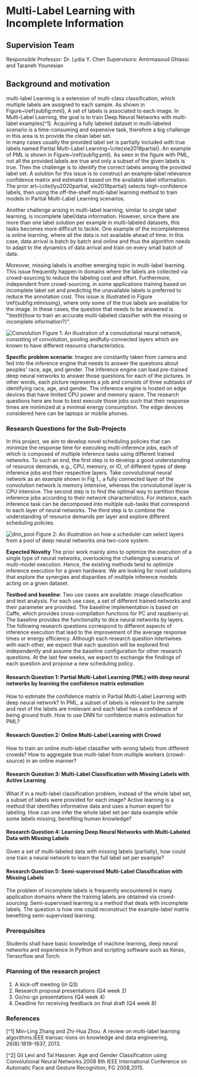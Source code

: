 # Multi-Label Learning with Incomplete Information

## Supervision Team

Responsible Professor: Dr. Lydia Y. Chen
Supervisors: Amirmasoud Ghiassi and Taraneh Younesian

## Background and motivation

multi-label Learning is a extension of multi-class classification, which multiple labels are assigned to each sample. As shown in Figure~\ref{subfig:mml}, A set of labels is associated to each image. In Multi-Label Learning, the goal is to train Deep Neural Networks with multi-label examples[^1]. Acquiring a fully labeled dataset in multi-labeled scenario is a time-consuming and expensive task, therefore a big challenge in this area is to provide the clean label set.  
In many cases usually the provided label set is partially included with true labels named Partial Multi-Label Learning~\cite{xie2018partial}. An example of PML is shown in Figure~\ref{subfig:pml}. As seen in the figure with PML, not all the provided labels are true and only a subset of the given labels is true. Then the challenge is to identify the correct labels among the provided label set. A solution for this issue is to construct an example-label relevance confidence matrix and estimate it based on the available label information. The prior art~\cite{lyu2020partial, xie2018partial} selects high-confidence labels, then using the off-the-shelf multi-label learning method to train models in Partial Multi-Label Learning scenarios.      

Another challenge arising in multi-label learning, similar to single label learning, is incomplete label/data information. However, since there are more than one label solution per example in multi-labeled datasets, this tasks becomes more difficult to tackle. One example of the incompleteness is online learning, where all the data is not available ahead of time. In this case, data arrival is batch by batch and online and thus the algorithm needs to adapt to the dynamics of data arrival and train on every small batch of data.

Moreover, missing labels is another emerging topic in multi-label learning. This issue frequently happen in domains where the labels are collected via crowd-sourcing to reduce the labeling cost and effort. Furthermore, independent from crowd-sourcing, in some applications training based on incomplete label set and predicting the unavailable labels is preferred to reduce the annotation cost. This issue is illustrated in Figure \ref{subfig:mlmissing}, where only some of the true labels are available for the image. In these cases, the question that needs to be answered is "\textit{how to train an accurate multi-labeled classifier with the missing or incomplete information?}".

![Convolution](/home/bacox/Pictures/Convolution.png)
Figure 1: An illustration of a convolutional neural network, consisting of convolution, pooling andfully-connected layers which are known to have different resource characteristics.

**Specific problem scenario**: Images are constantly taken from camera and fed into the inference engine that needs to answer the questions about peoples' race, age, and gender. The inference engine can load pre-trained deep neural networks to answer those questions for each of the pictures. In other words, each picture represents a job and consists of three subtasks of identifying race, age, and gender. The inference engine is hosted on edge devices that have limited CPU power and memory space. The research questions here are how to best execute those jobs such that their response times are minimized at a minimal energy consumption. The edge devices considered here can be laptops or mobile phones. 


### Research Questions for the Sub-Projects

In this project, we aim to develop novel scheduling policies that can minimize the response time for executing multi-inference jobs, each of which is composed of multiple inference tasks using different trained networks. To such an end, the first step is to develop a good understanding of resource demands, e.g., CPU, memory, or IO, of different types of deep inference jobs and their respective layers. Take convolutional neural network as an example shown in Fig 1., a fully connected layer of the convolution network is memory intensive, whereas the convolutional layer is CPU intensive. The second step is to find the optimal way to partition those inference jobs according to their network characteristics. For instance, each inference task can be decomposed into multiple sub-tasks that correspond to each layer of neural networks. The third step is to combine the understanding of resource demands per layer and explore different scheduling policies.

![dnn_pool](/home/bacox/Pictures/dnn_pool_execution.png)
Figure 2: An illustration on how a scheduler can select layers from a pool of deep neural networks ona two-core system.

**Expected Novelty** The prior work mainly aims to optimize the execution of a single type of neural networks, overlooking the challenging scenario of multi-model execution. Hence, the existing methods tend to optimize inference execution for a given  hardware. We are looking for novel solutions that explore the synergies and disparities of multiple inference models acting on a given dataset.

**Testbed and baseline**: Two use cases are available: image classification and text analysis. For each use case, a set of different trained networks and their parameter are provided. The baseline implementation is based on Caffe, which provides cross-compilation functions for PC and raspberry-pi. The baseline provides the functionality to dice neural networks by layers. The following research questions correspond to different aspects of inference execution that lead to the improvement of the average response times or energy efficiency. Although each research question intertwines with each other, we expect that each question will be explored first independently and assume the baseline configuration for other research questions. At the last few weeks, we expect to exchange the findings of each question and propose a new scheduling policy. 

#### Research Question 1: Partial Multi-Label Learning (PML) with deep neural networks by learning the confidence matrix estimation
How to estimate the confidence matrix in Partial Multi-Label Learning with deep neural network? In PML, a subset of labels is relevant to the sample and rest of the labels are irrelevant and each label has a confidence of being ground truth. How to use DNN for confidence matrix estimation for PML?

#### Research Question 2: Online Multi-Label Learning with Crowd
How to train an online multi-label classifier with wrong labels from different crowds? How to aggregate true multi-label from multiple workers (crowd-source) in an online manner?

#### Research Question 3: Multi-Label Classification with Missing Labels with Active Learning
What if in a multi-label classification problem, instead of the whole label set, a subset of labels were provided for each image? Active learning is a method that identifies informative data and uses a human expert for labeling. How can one infer the whole label set per data example while some labels missing, benefiting human knowledge?  

#### Research Question 4: Learning Deep Neural Networks with Multi-Labeled Data with Missing Labels
Given a set of multi-labeled data with missing labels (partially), how could one train a neural network to learn the full label set per example?  

#### Research Question 5: Semi-supervised Multi-Label Classification with Missing Labels
The problem of incomplete labels is frequently encountered in many application domains where the training labels are obtained via crowd-sourcing. Semi-supervised learning is a method that deals with incomplete labels. The question is how one could reconstruct the example-label matrix benefiting semi-supervised learning.

### Prerequisites 
Students shall have basic knowledge of machine learning, deep neural networks and experience in Python and scripting software such as Keras, Tensorflow and Torch. 

### Planning of the research project
1. A kick-off meeting (in Q3)
2. Research proposal presentations (Q4 week 2)
3. Go/no-go presentations (Q4 week 4)
4. Deadline for receiving feedback on final draft (Q4 week 8)



### References

[^1] Min-Ling Zhang and Zhi-Hua Zhou. A review on multi-label learning algorithms.IEEE transac-tions on knowledge and data engineering, 26(8):1819–1837, 2013.

[^2] Gil Levi and Tal Hassner. Age and Gender Classification using Convolutional Neural Networks.2008 8th IEEE International Conference on Automatic Face and Gesture Recognition, FG 2008,2015.
